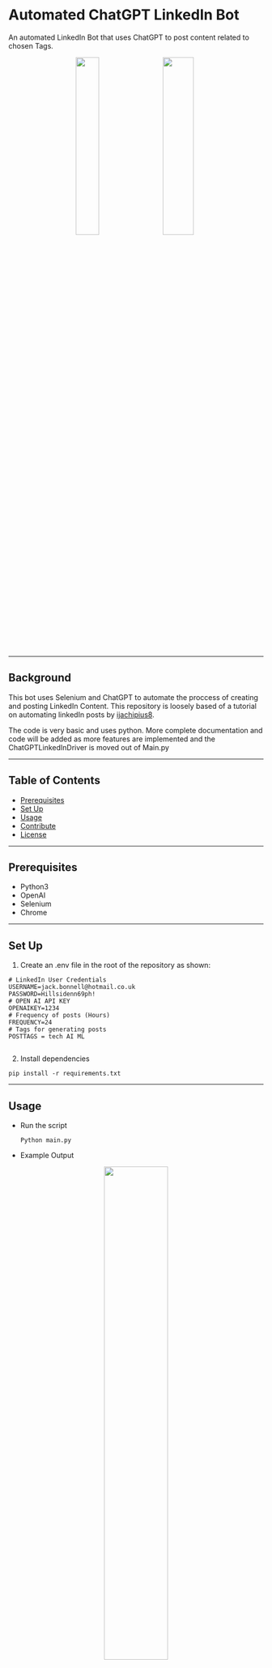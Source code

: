 # Automated ChatGPT LinkedIn Bot

An automated LinkedIn Bot that uses ChatGPT to post content related to chosen Tags.
<p align="center">
<img src="https://1000logos.net/wp-content/uploads/2023/01/LinkedIn-logo.png" height= 30% width = 30%/>&nbsp&nbsp&nbsp&nbsp<img src="https://www.outdoored.com/wp-content/uploads/OpenAI-ChatGPT-40.png" height= 30% width = 35%/>
</p>

****
 ## Background

 This bot uses Selenium and ChatGPT to automate the proccess of creating and posting LinkedIn Content. This repository is loosely based of a tutorial on automating linkedIn posts by [ijachipius8](https://ijachipius8.medium.com/automate-linkedin-posts-with-selenium-and-python-f209e276d3c2).



 The code is very basic and uses python. More complete documentation and code will be added as more features are implemented and the ChatGPTLinkedInDriver is moved out of Main.py

****
## Table of Contents

- [Prerequisites](https://github.com/JackBonnellDevelopment/Automated-ChatGPT-LinkedIn-Bot#Prerequisites)
- [Set Up](https://github.com/JackBonnellDevelopment/Automated-ChatGPT-LinkedIn-Bot#set-up)
- [Usage](https://github.com/JackBonnellDevelopment/Automated-ChatGPT-LinkedIn-Bot#usage)
- [Contribute](https://github.com/JackBonnellDevelopment/Automated-ChatGPT-LinkedIn-Bot#contribute)
- [License](https://github.com/JackBonnellDevelopment/Automated-ChatGPT-LinkedIn-Bot#license)
****

## Prerequisites

- Python3
- OpenAI
- Selenium
- Chrome

****

## Set Up

1. Create an .env file in the root of the repository as shown:

```
# LinkedIn User Credentials
USERNAME=jack.bonnell@hotmail.co.uk
PASSWORD=Hillsidenn69ph!
# OPEN AI API KEY
OPENAIKEY=1234
# Frequency of posts (Hours)
FREQUENCY=24
# Tags for generating posts
POSTTAGS = tech AI ML


```
2. Install dependencies

```
pip install -r requirements.txt
```

****

## Usage

-  Run the script

    ```
    Python main.py
    ```

- Example Output
<p align="center">
<img src="https://github.com/JackBonnellDevelopment/Automated-ChatGPT-LinkedIn-Bot/assets/22745183/58764efd-65ba-4cec-83ea-13dd47d154df" height= 50% width = 50%/>
</p>

****

## Contribute

PRs are welcome! If you're looking for something to do, maybe take a look at the Issues?

If updating the README, please stick to the [standard-readme](https://github.com/RichardLitt/standard-readme) specification.
****
## License

MIT
